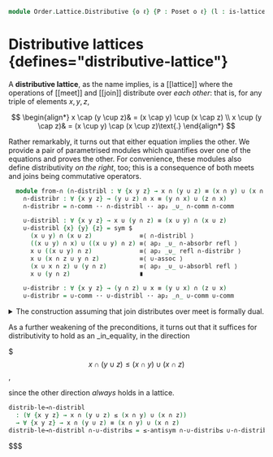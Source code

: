 <!--
```agda
open import Cat.Prelude

open import Data.Sum.Base

open import Order.Diagram.Join
open import Order.Diagram.Meet
open import Order.Lattice
open import Order.Base

import Order.Lattice.Reasoning as Lat
import Order.Reasoning as Pos
```
-->

```agda
module Order.Lattice.Distributive {o ℓ} {P : Poset o ℓ} (l : is-lattice P) where
```

<!--
```agda
open Pos P
open Lat l
```
-->

# Distributive lattices {defines="distributive-lattice"}

A **distributive lattice**, as the name implies, is a [[lattice]] where
the operations of [[meet]] and [[join]] distribute over _each other_:
that is, for any triple of elements $x, y, z$,

$$
\begin{align*}
x \cap (y \cup z)& = (x \cap y) \cup (x \cap z) \\
x \cup (y \cap z)& = (x \cup y) \cap (x \cup z)\text{.}
\end{align*}
$$

Rather remarkably, it turns out that either equation implies the other.
We provide a pair of parametrised modules which quantifies over one of
the equations and proves the other. For convenience, these modules also
define distributivity _on the right_, too; this is a consequence of both
meets and joins being commutative operators.

<!--
```agda
module Distributive where
```
-->

```agda
  module from-∩ (∩-distribl : ∀ {x y z} → x ∩ (y ∪ z) ≡ (x ∩ y) ∪ (x ∩ z)) where abstract
    ∩-distribr : ∀ {x y z} → (y ∪ z) ∩ x ≡ (y ∩ x) ∪ (z ∩ x)
    ∩-distribr = ∩-comm ·· ∩-distribl ·· ap₂ _∪_ ∩-comm ∩-comm

    ∪-distribl : ∀ {x y z} → x ∪ (y ∩ z) ≡ (x ∪ y) ∩ (x ∪ z)
    ∪-distribl {x} {y} {z} = sym $
      (x ∪ y) ∩ (x ∪ z)             ≡⟨ ∩-distribl ⟩
      ((x ∪ y) ∩ x) ∪ ((x ∪ y) ∩ z) ≡⟨ ap₂ _∪_ ∩-absorbr refl ⟩
      x ∪ ((x ∪ y) ∩ z)             ≡⟨ ap₂ _∪_ refl ∩-distribr ⟩
      x ∪ (x ∩ z ∪ y ∩ z)           ≡⟨ ∪-assoc ⟩
      (x ∪ x ∩ z) ∪ (y ∩ z)         ≡⟨ ap₂ _∪_ ∪-absorbl refl ⟩
      x ∪ (y ∩ z)                   ∎

    ∪-distribr : ∀ {x y z} → (y ∩ z) ∪ x ≡ (y ∪ x) ∩ (z ∪ x)
    ∪-distribr = ∪-comm ·· ∪-distribl ·· ap₂ _∩_ ∪-comm ∪-comm
```

<details>
<summary>The construction assuming that join distributes over meet is
formally dual.</summary>

```agda
  module from-∪ (∪-distribl : ∀ {x y z} → x ∪ (y ∩ z) ≡ (x ∪ y) ∩ (x ∪ z)) where abstract
    ∪-distribr : ∀ {x y z} → (y ∩ z) ∪ x ≡ (y ∪ x) ∩ (z ∪ x)
    ∪-distribr = ∪-comm ·· ∪-distribl ·· ap₂ _∩_ ∪-comm ∪-comm

    ∩-distribl : ∀ {x y z} → x ∩ (y ∪ z) ≡ (x ∩ y) ∪ (x ∩ z)
    ∩-distribl {x} {y} {z} = sym $
      (x ∩ y) ∪ (x ∩ z)             ≡⟨ ∪-distribl ⟩
      ((x ∩ y) ∪ x) ∩ ((x ∩ y) ∪ z) ≡⟨ ap₂ _∩_ ∪-absorbr refl ⟩
      x ∩ ((x ∩ y) ∪ z)             ≡⟨ ap₂ _∩_ refl ∪-distribr ⟩
      x ∩ (x ∪ z) ∩ (y ∪ z)         ≡⟨ ∩-assoc ⟩
      (x ∩ (x ∪ z)) ∩ (y ∪ z)       ≡⟨ ap₂ _∩_ ∩-absorbl refl ⟩
      x ∩ (y ∪ z)                   ∎

    ∩-distribr : ∀ {x y z} → (y ∪ z) ∩ x ≡ (y ∩ x) ∪ (z ∩ x)
    ∩-distribr = ∩-comm ·· ∩-distribl ·· ap₂ _∪_ ∩-comm ∩-comm
```

</details>

As a further weakening of the preconditions, it turns out that it
suffices for distributivity to hold as an _in_equality, in the direction

$$$
x \cap (y \cup z) \le (x \cap y) \cup (x \cap z)
$$,

since the other direction _always_ holds in a lattice.

```agda
distrib-le→∩-distribl
  : (∀ {x y z} → x ∩ (y ∪ z) ≤ (x ∩ y) ∪ (x ∩ z))
  → ∀ {x y z} → x ∩ (y ∪ z) ≡ (x ∩ y) ∪ (x ∩ z)
distrib-le→∩-distribl ∩-∪-distrib≤ = ≤-antisym ∩-∪-distrib≤ ∪-∩-distribl-≤
```
$$$
